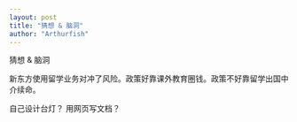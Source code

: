 ```yaml
---
layout: post
title: "猜想 & 脑洞"
author: "Arthurfish"
---
```


猜想 & 脑洞

新东方使用留学业务对冲了风险。政策好靠课外教育圈钱。政策不好靠留学出国中介续命。

自己设计台灯？
用网页写文档？